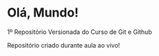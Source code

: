 # Olá, Mundo!
 1º Repositório Versionada do Curso de Git e Github

Repositório criado durante aula ao vivo!